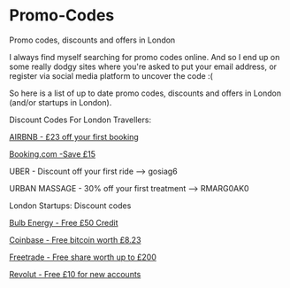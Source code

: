 # Promo-Codes

Promo codes, discounts and offers in London

I always find myself searching for promo codes online. And so I end up on some really dodgy sites where you're asked to put your email address, or register via social media platform to uncover the code :(  

So here is a list of up to date promo codes, discounts and offers in London (and/or startups in London).

Discount Codes For London Travellers: 

[AIRBNB - £23 off your first booking](https://www.airbnb.co.uk/c/ggantner?currency=GBP)


[Booking.com	-Save £15](https://www.booking.com/s/34_6/ma0gor02)


UBER - Discount off your first ride	--> gosiag6


URBAN MASSAGE - 30% off your first treatment --> RMARG0AK0

London Startups: Discount codes


[Bulb Energy -	Free £50 Credit](https://www.bulb.me/malgorzatag7351)


[Coinbase - Free bitcoin worth £8.23](https://www.coinbase.com/join/gantne_2?src=ios-link)


[Freetrade -	Free share worth up to £200](https://freetrade.io/freeshare/?code=984X6US2FM&sender=PDX7Em2X)


[Revolut - Free £10 for new accounts](https://revolut.com/referral/malgorvv!G10D21)

